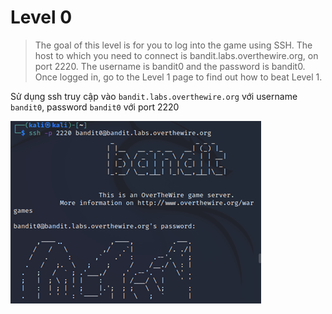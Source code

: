 # Level 0
>The goal of this level is for you to log into the game using SSH. The host to which you need to connect is bandit.labs.overthewire.org, on port 2220. The username is bandit0 and the password is bandit0. Once logged in, go to the Level 1 page to find out how to beat Level 1.

Sử dụng ssh truy cập vào `bandit.labs.overthewire.org` với username `bandit0`, password `bandit0` với port 2220

![level0](level0.png)
